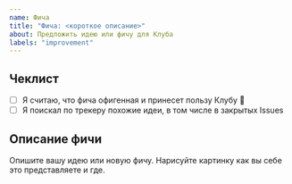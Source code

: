 ```yaml
---
name: Фича
title: "Фича: <короткое описание>"
about: Предложить идею или фичу для Клуба
labels: "improvement"
---
```


<!-- WARNING: Игнорирование шаблона может привести к тому, что таску закроют -->

## Чеклист

- [ ] Я считаю, что фича офигенная и принесет пользу Клубу 🎩
- [ ] Я поискал по трекеру похожие идеи, в том числе в закрытых Issues

## Описание фичи

Опишите вашу идею или новую фичу. Нарисуйте картинку как вы себе это представляете и где.
